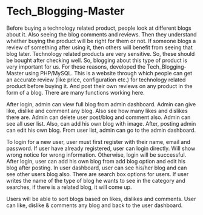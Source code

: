 # Tech_Blogging-Master

Before buying a technology related product, people look at different blogs about it. Also seeing the blog comments and reviews. Then they understand whether buying the product will be right for them or not. If someone blogs a review of something after using it, then others will benefit from seeing that blog later. Technology related products are very sensitive. So, these should be bought after checking well. So, blogging about this type of product is very important for us.
For these reasons, developed the Tech_Blogging-Master using PHP/MySQL. This is a website through which people can get an accurate review (like price, configuration etc.)  for technology related product before buying it. And post their own reviews on any product in the form of a blog. There are many functions working here.

After login, admin can view full blog from admin dashboard. Admin can give like, dislike and comment any blog. Also see how many likes and dislikes there are. Admin can delete user post/blog and comment also. Admin can see all user list. Also, can add his own blog with image. After, posting admin can edit his own blog. From user list, admin can go to the admin dashboard.

To login for a new user, user must first register with their name, email and password.  If user have already registered, user can login directly.  Will show wrong notice for wrong information. Otherwise, login will be successful. After login, user can add his own blog from add blog option and edit his blog after posting. In user dashboard, user can see his/her blog and can see other users blog also. There are search box options for users. If user writes the name of the type of blog he wants to see in the category and searches, if there is a related blog, it will come up.

Users will be able to sort blogs based on likes, dislikes and comments. User can like, dislike & comments any blog and back to the user dashboard.
